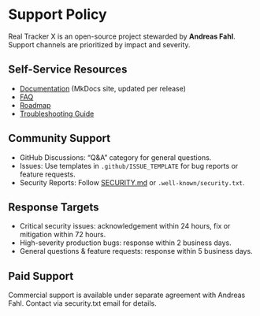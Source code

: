 # Support Policy

Real Tracker X is an open-source project stewarded by **Andreas Fahl**. Support channels are prioritized by impact and severity.

## Self-Service Resources
- [Documentation](https://afadesigns.github.io/rtx) (MkDocs site, updated per release)
- [FAQ](README.md#faq)
- [Roadmap](ROADMAP.md)
- [Troubleshooting Guide](docs/troubleshooting.md)

## Community Support
- GitHub Discussions: “Q&A” category for general questions.
- Issues: Use templates in `.github/ISSUE_TEMPLATE` for bug reports or feature requests.
- Security Reports: Follow [SECURITY.md](SECURITY.md) or `.well-known/security.txt`.

## Response Targets
- Critical security issues: acknowledgement within 24 hours, fix or mitigation within 72 hours.
- High-severity production bugs: response within 2 business days.
- General questions & feature requests: response within 5 business days.

## Paid Support
Commercial support is available under separate agreement with Andreas Fahl. Contact via security.txt email for details.
